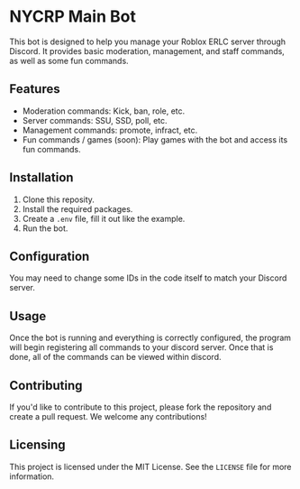 # NYCRP Main Bot

This bot is designed to help you manage your Roblox ERLC server through Discord. It provides basic moderation, management, and staff commands, as well as some fun commands.

## Features

- Moderation commands: Kick, ban, role, etc.
- Server commands: SSU, SSD, poll, etc.
- Management commands: promote, infract, etc.
- Fun commands / games (soon): Play games with the bot and access its fun commands.

## Installation

1. Clone this reposity.
2. Install the required packages.
3. Create a `.env` file, fill it out like the example.
4. Run the bot.

## Configuration

You may need to change some IDs in the code itself to match your Discord server.

## Usage

Once the bot is running and everything is correctly configured, the program will begin registering all commands to your discord server. Once that is done, all of the commands can be viewed within discord.

## Contributing

If you'd like to contribute to this project, please fork the repository and create a pull request. We welcome any contributions!

## Licensing

This project is licensed under the MIT License. See the `LICENSE` file for more information.